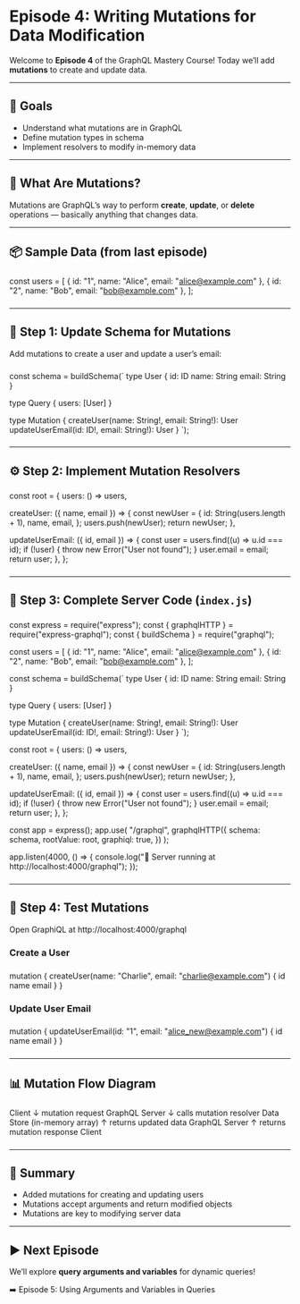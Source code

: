 # Episode 4: Writing Mutations for Data Modification

Welcome to **Episode 4** of the GraphQL Mastery Course! Today we’ll add **mutations** to create and update data.

---

## 🎯 Goals

- Understand what mutations are in GraphQL  
- Define mutation types in schema  
- Implement resolvers to modify in-memory data  

---

## 🔄 What Are Mutations?

Mutations are GraphQL’s way to perform **create**, **update**, or **delete** operations — basically anything that changes data.

---

## 📦 Sample Data (from last episode)

###  
const users = [
  { id: "1", name: "Alice", email: "alice@example.com" },
  { id: "2", name: "Bob", email: "bob@example.com" },
];
###

---

## 📜 Step 1: Update Schema for Mutations

Add mutations to create a user and update a user’s email:

###  
const schema = buildSchema(`
  type User {
    id: ID
    name: String
    email: String
  }

  type Query {
    users: [User]
  }

  type Mutation {
    createUser(name: String!, email: String!): User
    updateUserEmail(id: ID!, email: String!): User
  }
`);
###

---

## ⚙️ Step 2: Implement Mutation Resolvers

###  
const root = {
  users: () => users,

  createUser: ({ name, email }) => {
    const newUser = {
      id: String(users.length + 1),
      name,
      email,
    };
    users.push(newUser);
    return newUser;
  },

  updateUserEmail: ({ id, email }) => {
    const user = users.find((u) => u.id === id);
    if (!user) {
      throw new Error("User not found");
    }
    user.email = email;
    return user;
  },
};
###

---

## 🔄 Step 3: Complete Server Code (`index.js`)

###  
const express = require("express");
const { graphqlHTTP } = require("express-graphql");
const { buildSchema } = require("graphql");

const users = [
  { id: "1", name: "Alice", email: "alice@example.com" },
  { id: "2", name: "Bob", email: "bob@example.com" },
];

const schema = buildSchema(`
  type User {
    id: ID
    name: String
    email: String
  }

  type Query {
    users: [User]
  }

  type Mutation {
    createUser(name: String!, email: String!): User
    updateUserEmail(id: ID!, email: String!): User
  }
`);

const root = {
  users: () => users,

  createUser: ({ name, email }) => {
    const newUser = {
      id: String(users.length + 1),
      name,
      email,
    };
    users.push(newUser);
    return newUser;
  },

  updateUserEmail: ({ id, email }) => {
    const user = users.find((u) => u.id === id);
    if (!user) {
      throw new Error("User not found");
    }
    user.email = email;
    return user;
  },
};

const app = express();
app.use(
  "/graphql",
  graphqlHTTP({
    schema: schema,
    rootValue: root,
    graphiql: true,
  })
);

app.listen(4000, () => {
  console.log("🚀 Server running at http://localhost:4000/graphql");
});
###

---

## 🧪 Step 4: Test Mutations

Open GraphiQL at http://localhost:4000/graphql

### Create a User

###  
mutation {
  createUser(name: "Charlie", email: "charlie@example.com") {
    id
    name
    email
  }
}
###

### Update User Email

###  
mutation {
  updateUserEmail(id: "1", email: "alice_new@example.com") {
    id
    name
    email
  }
}
###

---

## 📊 Mutation Flow Diagram

###  
Client
  ↓ mutation request
GraphQL Server
  ↓ calls mutation resolver
Data Store (in-memory array)
  ↑ returns updated data
GraphQL Server
  ↑ returns mutation response
Client
###

---

## 🧠 Summary

- Added mutations for creating and updating users  
- Mutations accept arguments and return modified objects  
- Mutations are key to modifying server data  

---

## ▶️ Next Episode

We’ll explore **query arguments and variables** for dynamic queries!

➡️ Episode 5: Using Arguments and Variables in Queries
